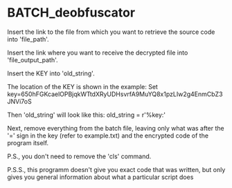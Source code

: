 # BATCH_deobfuscator


Insert the link to the file from which you want to retrieve the source code into 'file_path'.

Insert the link where you want to receive the decrypted file into 'file_output_path'.

Insert the KEY into 'old_string'.

The location of the KEY is shown in the example:
Set key=650hFGKcaelOPBjqkWTtdXRyUDHsvrfA9MuYQ8x1pzLIw2g4EnmCbZ3JNVi7oS

Then 'old_string' will look like this:
old_string = r'%key:'

Next, remove everything from the batch file, leaving only what was after the '=' sign in the key (refer to example.txt) and the encrypted code of the program itself.

P.S., you don't need to remove the 'cls' command.

P.S.S., this programm doesn't give you exact code that was written, but only gives you general information about what a particular script does
